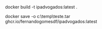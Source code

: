 docker build -t ipadvogados:latest .

docker save -o c:\temp\teste.tar ghcr.io/fernandogomesdf/ipadvogados:latest